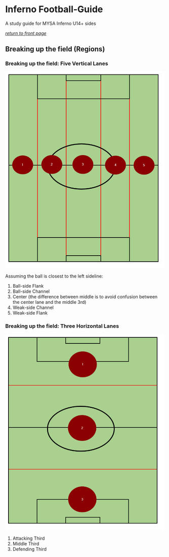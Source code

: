 # Inferno Football-Guide
A study guide for MYSA Inferno U14+ sides

[_return to front page_](./../README.md)

## Breaking up the field (Regions)

### Breaking up the field: Five Vertical Lanes

![Vertical Lanes](./images/lanes.png)

Assuming the ball is closest to the left sideline:

1. Ball-side Flank
2. Ball-side Channel
3. Center (the difference between middle is to avoid confusion between the center lane and the middle 3rd)
4. Weak-side Channel
5. Weak-side Flank

### Breaking up the field: Three Horizontal Lanes

![Horizontal Lanes](./images/horizontal.png)

1. Attacking Third
2. Middle Third
3. Defending Third
